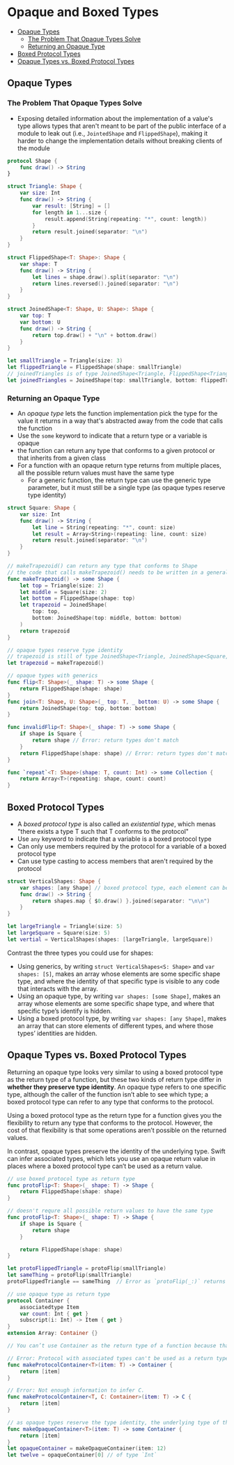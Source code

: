 # Opaque and Boxed Types<!-- omit from toc -->

- [Opaque Types](#opaque-types)
  - [The Problem That Opaque Types Solve](#the-problem-that-opaque-types-solve)
  - [Returning an Opaque Type](#returning-an-opaque-type)
- [Boxed Protocol Types](#boxed-protocol-types)
- [Opaque Types vs. Boxed Protocol Types](#opaque-types-vs-boxed-protocol-types)

## Opaque Types

### The Problem That Opaque Types Solve

- Exposing detailed information about the implementation of a value's type allows types that aren't meant to be part of the public interface of a module to leak out (i.e., `JointedShape` and `FlippedShape`), making it harder to change the implementation details without breaking clients of the module

```swift
protocol Shape {
    func draw() -> String
}

struct Triangle: Shape {
    var size: Int
    func draw() -> String {
        var result: [String] = []
        for length in 1...size {
            result.append(String(repeating: "*", count: length))
        }
        return result.joined(separator: "\n")
    }
}

struct FlippedShape<T: Shape>: Shape {
    var shape: T
    func draw() -> String {
        let lines = shape.draw().split(separator: "\n")
        return lines.reversed().joined(separator: "\n")
    }
}

struct JoinedShape<T: Shape, U: Shape>: Shape {
    var top: T
    var bottom: U
    func draw() -> String {
        return top.draw() + "\n" + bottom.draw()
    }
}

let smallTriangle = Triangle(size: 3)
let flippedTriangle = FlippedShape(shape: smallTriangle)
// joinedTriangles is of type JoinedShape<Triangle, FlippedShape<Triangle>>
let joinedTriangles = JoinedShape(top: smallTriangle, bottom: flippedTriangle)
```

### Returning an Opaque Type

- An *opaque type* lets the function implementation pick the type for the value it returns in a way that's abstracted away from the code that calls the function
- Use the `some` keyword to indicate that a return type or a variable is opaque
- the function can return any type that conforms to a given protocol or that inherits from a given class
- For a function with an opaque return type returns from multiple places, all the possible return values must have the same type
  - For a generic function, the return type can use the generic type parameter, but it must still be a single type (as opaque types reserve type identity)

```swift
struct Square: Shape {
    var size: Int
    func draw() -> String {
        let line = String(repeating: "*", count: size)
        let result = Array<String>(repeating: line, count: size)
        return result.joined(separator: "\n")
    }
}

// makeTrapezoid() can return any type that conforms to Shape
// the code that calls makeTrapezoid() needs to be written in a general way such that it can work with any Shape
func makeTrapezoid() -> some Shape {
    let top = Triangle(size: 2)
    let middle = Square(size: 2)
    let bottom = FlippedShape(shape: top)
    let trapezoid = JoinedShape(
        top: top,
        bottom: JoinedShape(top: middle, bottom: bottom)
    )
    return trapezoid
}

// opaque types reserve type identity
// trapezoid is still of type JoinedShape<Triangle, JoinedShape<Square, FlippedShape<Triangle>>>
let trapezoid = makeTrapezoid()

// opaque types with generics
func flip<T: Shape>(_ shape: T) -> some Shape {
    return FlippedShape(shape: shape)
}
func join<T: Shape, U: Shape>(_ top: T, _ bottom: U) -> some Shape {
    return JoinedShape(top: top, bottom: bottom)
}

func invalidFlip<T: Shape>(_ shape: T) -> some Shape {
    if shape is Square {
        return shape // Error: return types don't match
    }
    return FlippedShape(shape: shape) // Error: return types don't match
}

func `repeat`<T: Shape>(shape: T, count: Int) -> some Collection {
    return Array<T>(repeating: shape, count: count)
}
```

## Boxed Protocol Types

- A *boxed protocol type* is also called an *existential type*, which menas "there exists a type T such that T conforms to the protocol"
- Use `any` keyword to indicate that a variable is a boxed protocol type
- Can only use members required by the protocol for a variable of a boxed protocol type
- Can use type casting to access members that aren't required by the protocol

```swift
struct VerticalShapes: Shape {
    var shapes: [any Shape] // boxed protocol type, each element can be different type that conforms to Shape
    func draw() -> String {
        return shapes.map { $0.draw() }.joined(separator: "\n\n")
    }
}

let largeTriangle = Triangle(size: 5)
let largeSquare = Square(size: 5)
let vertial = VerticalShapes(shapes: [largeTriangle, largeSquare])
```

Contrast the three types you could use for shapes:

- Using generics, by writing `struct VerticalShapes<S: Shape>` and `var shapes: [S]`, makes an array whose elements are some specific shape type, and where the identity of that specific type is visible to any code that interacts with the array.
- Using an opaque type, by writing `var shapes: [some Shape]`, makes an array whose elements are some specific shape type, and where that specific type’s identify is hidden.
- Using a boxed protocol type, by writing `var shapes: [any Shape]`, makes an array that can store elements of different types, and where those types’ identities are hidden.

## Opaque Types vs. Boxed Protocol Types

Returning an opaque type looks very similar to using a boxed protocol type as the return type of a function, but these two kinds of return type differ in **whether they preserve type identity**. An opaque type refers to one specific type, although the caller of the function isn’t able to see which type; a boxed protocol type can refer to any type that conforms to the protocol.

Using a boxed protocol type as the return type for a function gives you the flexibility to return any type that conforms to the protocol. However, the cost of that flexibility is that some operations aren’t possible on the returned values.

In contrast, opaque types preserve the identity of the underlying type. Swift can infer associated types, which lets you use an opaque return value in places where a boxed protocol type can’t be used as a return value.

```swift
// use boxed protocol type as return type
func protoFlip<T: Shape>(_ shape: T) -> Shape {
    return FlippedShape(shape: shape)
}

// doesn't requre all possible return values to have the same type
func protoFlip<T: Shape>(_ shape: T) -> Shape {
    if shape is Square {
        return shape
    }

    return FlippedShape(shape: shape)
}

let protoFlippedTriangle = protoFlip(smallTriangle)
let sameThing = protoFlip(smallTriangle)
protoFlippedTriangle == sameThing  // Error as `protoFlip(_:)` returns a boxed protocol type

// use opaque type as return type
protocol Container {
    associatedtype Item
    var count: Int { get }
    subscript(i: Int) -> Item { get }
}
extension Array: Container {}

// You can’t use Container as the return type of a function because that protocol has an associated type. You also can’t use it as constraint in a generic return type because there isn’t enough information outside the function body to infer what the generic type needs to be.

// Error: Protocol with associated types can't be used as a return type.
func makeProtocolContainer<T>(item: T) -> Container {
    return [item]
}

// Error: Not enough information to infer C.
func makeProtocolContainer<T, C: Container>(item: T) -> C {
    return [item]
}

// as opaque types reserve the type identity, the underlying type of the opaque container is [T]. In this case, T is Int, so the return value is an array of integers and the Item associated type is inferred to be Int. 
func makeOpaqueContainer<T>(item: T) -> some Container {
    return [item]
}
let opaqueContainer = makeOpaqueContainer(item: 12)
let twelve = opaqueContainer[0] // of type `Int`
```
